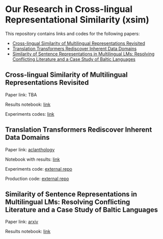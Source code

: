 # Our Research in Cross-lingual Representational Similarity (xsim)

This repository contains links and codes for the following papers:

- [Cross-lingual Similarity of Multilingual Representations Revisited](#cross-lingual-similarity-of-multilingual-representations-revisited)
- [Translation Transformers Rediscover Inherent Data Domains](#translation-transformers-rediscover-inherent-data-domains)
- [Similarity of Sentence Representations in Multilingual LMs: Resolving Conflicting Literature and a Case Study of Baltic Languages](#similarity-of-sentence-representations-in-multilingual-lms-resolving-conflicting-literature-and-a-case-study-of-baltic-languages)

## Cross-lingual Similarity of Multilingual Representations Revisited

Paper link: TBA

Results notebook: [link](examples/emnlp22.ipynb)

Experiments codes: [link](Cross-lingual_Similarity_of_Multilingual_Representations_Revisited.md)

## Translation Transformers Rediscover Inherent Data Domains

Paper link: [aclanthology](https://aclanthology.org/2021.wmt-1.65/)

Notebook with results: [link](examples/automatic_domains_clustering.ipynb)

Experiments code: [external repo](https://github.com/TartuNLP/inherent-domains-wmt21)

Production code: [external repo](https://github.com/TartuNLP/domain_clusters)

## Similarity of Sentence Representations in Multilingual LMs: Resolving Conflicting Literature and a Case Study of Baltic Languages

Paper link: [arxiv](https://arxiv.org/abs/2109.01207)

Results notebook: [link](examples/1.%20sim-search-BalticHLT.ipynb)
